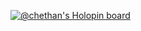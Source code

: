 [![@chethan's Holopin board](https://holopin.io/api/user/board?user=chethan)](https://holopin.io/@chethan)
